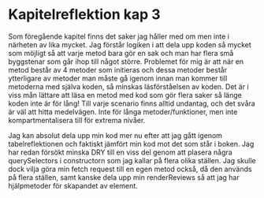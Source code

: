 # Kapitelreflektion kap 3

Som föregående kapitel finns det saker jag håller med om men inte i närheten av lika mycket. Jag förstår logiken i att dela upp koden så mycket som möjligt så att varje metod bara gör en sak och man har flera små byggstenar som går ihop till något större. Problemet för mig är att när en metod består av 4 metoder som initieras och dessa metoder består ytterligare av metoder man måste gå igenom innan man kommer till metoderna med själva koden, så minskas läsförståelsen av koden. Det är i viss mån lättare att läsa en metod med kod som gör flera saker så länge koden inte är för lång! Till varje scenario finns alltid undantag, och det svåra är väl att hitta medelvägen. Inte för långa metoder/funktioner, men inte kompartmentalisera till för extrema nivåer.

Jag kan absolut dela upp min kod mer nu efter att jag gått igenom tabelreflektionen och faktiskt jämfört min kod mot det som står i boken.
Jag har redan försökt minska DRY till en viss del genom att plasera några querySelectors i constructorn som jag kallar på flera olika ställen. Jag skulle dock vilja göra min fetch request till en egen metod också, då den används på flera ställen, samt kanske dela upp min renderReviews så att jag har hjälpmetoder för skapandet av element.